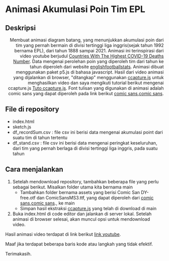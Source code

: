 # Animasi Akumulasi Poin Tim EPL

## Deskripsi 
<div style="text-align: right"> 
Membuat animasi diagram batang, yang menunjukkan akumulasi poin dari tim yang pernah bermain di divisi tertinggi liga inggris(sejak tahun 1992 bernama EPL), dari tahun 1888
sampai 2021. Animasi ini terinspirasi dari video youtube berjudul <a href="https://www.youtube.com/watch?v=Yeh1FzHHO80">Countries With The Highest COVID-19 Deaths Number</a>. Data mengenai perolehan poin yang diperoleh tim dari tahun ke tahun diperoleh dari website <a href="http://www.englishfootballstats.co.uk/leaguetables.htm">englishfootballstats</a>. Animasi
dibuat menggunakan paket p5.js di bahasa javascript. Hasil dari video animasi yang dijalankan di browser, "ditangkap" menggunakan <a href="https://github.com/spite/ccapture.js/">ccapture.js</a> untuk menghasilkan video dan saya mengikuti tutorial berikut mengenai ccapture.js
<a href="https://www.youtube.com/watch?v=bVlIFf-hffY&t=373s">Tuto ccapture.js</a>. 
Font tulisan yang digunakan di animasi adalah comic sans yang dapat diperoleh pada link berikut 
<a href="https://www.dafont.com/comic-san-dy.font">comic sans</a>,<a href="https://www.wfonts.com/font/comic-sans-ms#google_vignette">comic sans</a>.
</div>


## File di repository
* index.html
* sketch.js
* df_recordSum.csv : file csv ini berisi data mengenai akumulasi point dari suatu tim di tahun tertentu 
* df_stand.csv : file csv ini berisi data mengenai peringkat keseluruhan, dari tim yang pernah berlaga di divisi tertinggi liga inggris, pada suatu tahun

## Cara menjalankan
1. Setelah mendownload repository, tambahkan beberapa file yang perlu sebagai berikut. Misalkan folder utama kita bernama main
   * Tambahkan folder bernama assets yang berisi Comic San DY-free.otf dan ComicSansMS3.ttf, yang dapat diperoleh dari 
   <a href="https://www.dafont.com/comic-san-dy.font">comic sans</a>,<a href="https://www.wfonts.com/font/comic-sans-ms#google_vignette">comic sans</a>., ke main
   * Simpan hasil ekstraksi <a href="https://github.com/spite/ccapture.js/">ccapture.js</a> yang telah di download di main
2. Buka index.html di code editor dan jalankan di server lokal. Setelah animasi di browser selesai, akan muncul opsi untuk mendownload video.

Hasil animasi video terdapat di link berikut <a href="https://youtu.be/mz_FaohTwWI">link youtube</a>.

Maaf jika terdapat beberapa baris kode atau langkah yang tidak efektif.

Terimakasih.
